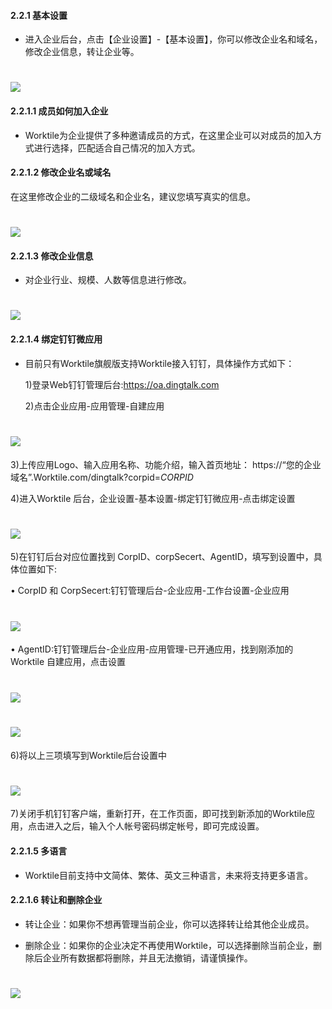#### 2.2.1 基本设置
* 进入企业后台，点击【企业设置】-【基本设置】，你可以修改企业名和域名，修改企业信息，转让企业等。

# ![](/assets/5.1基本设置.png)

#### 2.2.1.1 成员如何加入企业
* Worktile为企业提供了多种邀请成员的方式，在这里企业可以对成员的加入方式进行选择，匹配适合自己情况的加入方式。

#### 2.2.1.2 修改企业名或域名
在这里修改企业的二级域名和企业名，建议您填写真实的信息。

# ![](/assets/5.1.2修改企业域名.png)

#### 2.2.1.3 修改企业信息
* 对企业行业、规模、人数等信息进行修改。

# ![](/assets/5.1.3修改企业信息.png)

#### 2.2.1.4 绑定钉钉微应用
* 目前只有Worktile旗舰版支持Worktile接入钉钉，具体操作方式如下：

  1)登录Web钉钉管理后台:https://oa.dingtalk.com
  
  2)点击企业应用-应用管理-自建应用

# ![](/assets/5.1.4绑定钉钉应用.jpg)
  3)上传应用Logo、输入应用名称、功能介绍，输入首页地址：
  https://“您的企业域名”.Worktile.com/dingtalk?corpid=$CORPID$
  
  4)进入Worktile 后台，企业设置-基本设置-绑定钉钉微应用-点击绑定设置
 
# ![](/assets/5.1.4.4绑定钉钉.jpg)
  5)在钉钉后台对应位置找到 CorpID、corpSecert、AgentID，填写到设置中，具体位置如下:
  
  •  CorpID 和 CorpSecert:钉钉管理后台-企业应用-工作台设置-企业应用
  
  # ![](/assets/5.1.4.5绑定钉钉.jpg)
  
  •  AgentID:钉钉管理后台-企业应用-应用管理-已开通应用，找到刚添加的 Worktile 自建应用，点击设置
 
 # ![](/assets/5.1.4.6.jpg)
 # ![](/assets/5.1.4.7.jpg)
 
 6)将以上三项填写到Worktile后台设置中
 
 # ![](/assets/5.1.4.8.jpg)

 7)关闭手机钉钉客户端，重新打开，在工作页面，即可找到新添加的Worktile应用，点击进入之后，输入个人帐号密码绑定帐号，即可完成设置。

#### 2.2.1.5 多语言
* Worktile目前支持中文简体、繁体、英文三种语言，未来将支持更多语言。

#### 2.2.1.6 转让和删除企业
* 转让企业：如果你不想再管理当前企业，你可以选择转让给其他企业成员。

* 删除企业：如果你的企业决定不再使用Worktile，可以选择删除当前企业，删除后企业所有数据都将删除，并且无法撤销，请谨慎操作。

# ![](/assets/5.1.4.9.jpg)

 